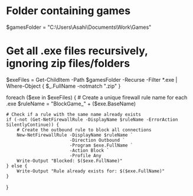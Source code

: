 # Folder containing games
$gamesFolder = "C:\Users\Asahi\Documents\Work\Games"

# Get all .exe files recursively, ignoring zip files/folders
$exeFiles = Get-ChildItem -Path $gamesFolder -Recurse -Filter *.exe | Where-Object {
    $_.FullName -notmatch "\.zip"
}

foreach ($exe in $exeFiles) {
    # Create a unique firewall rule name for each .exe
    $ruleName = "BlockGame_" + ($exe.BaseName)

    # Check if a rule with the same name already exists
    if (-not (Get-NetFirewallRule -DisplayName $ruleName -ErrorAction SilentlyContinue)) {
        # Create the outbound rule to block all connections
        New-NetFirewallRule -DisplayName $ruleName `
                            -Direction Outbound `
                            -Program $exe.FullName `
                            -Action Block `
                            -Profile Any
        Write-Output "Blocked: $($exe.FullName)"
    } else {
        Write-Output "Rule already exists for: $($exe.FullName)"
    }
}
